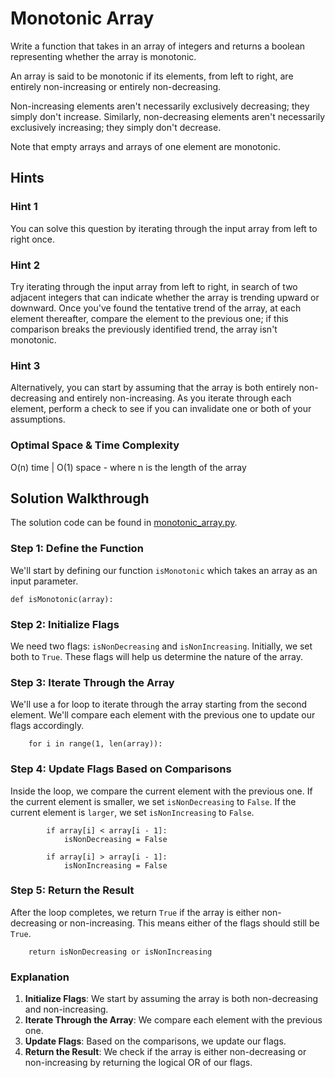 # Monotonic Array

Write a function that takes in an array of integers and returns a boolean representing whether the array is monotonic.

An array is said to be monotonic if its elements, from left to right, are entirely non-increasing or entirely non-decreasing.

Non-increasing elements aren't necessarily exclusively decreasing; they simply don't increase. Similarly, non-decreasing elements aren't necessarily exclusively increasing; they simply don't decrease.

Note that empty arrays and arrays of one element are monotonic.

## Hints

### Hint 1
You can solve this question by iterating through the input array from left to right once.

### Hint 2
Try iterating through the input array from left to right, in search of two adjacent integers that can indicate whether the array is trending upward or downward. Once you've found the tentative trend of the array, at each element thereafter, compare the element to the previous one; if this comparison breaks the previously identified trend, the array isn't monotonic.

### Hint 3
Alternatively, you can start by assuming that the array is both entirely non-decreasing and entirely non-increasing. As you iterate through each element, perform a check to see if you can invalidate one or both of your assumptions.

### Optimal Space & Time Complexity
O(n) time | O(1) space - where n is the length of the array

## Solution Walkthrough

The solution code can be found in [monotonic_array.py](https://github.com/KellzCodes/python_interview/blob/main/Data-Structures-and-Algorithms/Arrays/Medium-Array-Algorithms/Monotonic-Array/monotonic_array.py).

### Step 1: Define the Function

We'll start by defining our function `isMonotonic` which takes an array as an input parameter.

```
def isMonotonic(array):
```

### Step 2: Initialize Flags

We need two flags: `isNonDecreasing` and `isNonIncreasing`. Initially, we set both to `True`. These flags will help us determine the nature of the array.

### Step 3: Iterate Through the Array

We'll use a for loop to iterate through the array starting from the second element. We'll compare each element with the previous one to update our flags accordingly.

```
    for i in range(1, len(array)):
```

### Step 4: Update Flags Based on Comparisons

Inside the loop, we compare the current element with the previous one. If the current element is smaller, we set `isNonDecreasing` to `False`. If the current element is `larger`, we set `isNonIncreasing` to `False`.

```
        if array[i] < array[i - 1]:
            isNonDecreasing = False

        if array[i] > array[i - 1]:
            isNonIncreasing = False
```

### Step 5: Return the Result

After the loop completes, we return `True` if the array is either non-decreasing or non-increasing. This means either of the flags should still be `True`.

```
    return isNonDecreasing or isNonIncreasing
```

### Explanation

1. **Initialize Flags**: We start by assuming the array is both non-decreasing and non-increasing.
2. **Iterate Through the Array**: We compare each element with the previous one.
3. **Update Flags**: Based on the comparisons, we update our flags.
4. **Return the Result**: We check if the array is either non-decreasing or non-increasing by returning the logical OR of our flags.

























